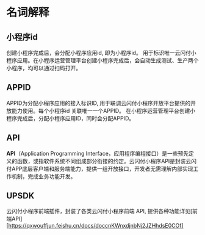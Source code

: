 # 名词解释



## 小程序id

创建小程序完成后，会分配小程序应用id, 即为小程序id。 用于标识唯一云闪付小程序应用。在小程序运营管理平台创建小程序完成后，会自动生成测试、生产两个小程序，均可以通过扫码打开。



## APPID

APPID为分配小程序应用的接入标识ID, 用于联调云闪付小程序开放平台提供的开放能力使用。每个小程序id 关联唯一一个APPID。 在小程序运营管理平台创建小程序完成后，分配小程序应用ID，同时会分配APPID。



## API

**API**（Application Programming Interface，应用程序编程接口）是一些预先定义的函数，或指软件系统不同组成部分衔接的约定。云闪付小程序API是封装云闪付APP底层客户端和服务端能力，提供一组开放接口，开发者无需理解内部实现工作机制，完成业务功能开发。



## UPSDK

云闪付小程序前端插件，封装了各类云闪付小程序前端 API,  提供各种功能详见[前端API][https://qxwouffjun.feishu.cn/docs/doccnKWnxdjnbNj2JZHhdsE0COf]